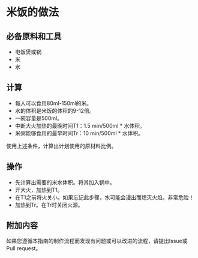 # 米饭的做法

## 必备原料和工具

* 电饭煲或锅
* 米
* 水

## 计算

* 每人可以食用80ml-150ml的米。
* 水的体积是米饭的体积的9-12倍。
* 一碗容量是500ml。
* 中断大火加热的最晚时间T1：1.5 min/500ml * 水体积。
* 米粥能够食用的最早时间Tr：10 min/500ml * 水体积。

使用上述条件，计算出计划使用的原材料比例。

## 操作

* 先计算出需要的米水体积。将其加入锅中。
* 开大火，加热到T1。
* 在T1之前将火关小。如果忘记此步骤，水可能会漫出而熄灭火焰。非常危险！
* 加热到Tr。在Tr时关闭火源。

## 附加内容

如果您遵循本指南的制作流程而发现有问题或可以改进的流程，请提出Issue或Pull request。
